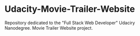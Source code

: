 # Udacity-Movie-Trailer-Website
Repository dedicated to the "Full Stack Web Developer" Udaciry Nanodegree. Movie Trailer Website project.
